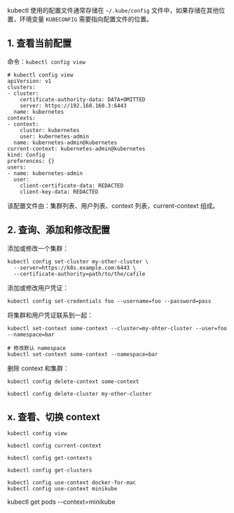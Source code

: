kubectl 使用的配置文件通常存储在 `~/.kube/config` 文件中，如果存储在其他位置，环境变量 `KUBECONFIG` 需要指向配置文件的位置。

## 1. 查看当前配置

命令：`kubectl config view`

```
# kubectl config view
apiVersion: v1
clusters:
- cluster:
    certificate-authority-data: DATA+OMITTED
    server: https://192.168.160.3:6443
  name: kubernetes
contexts:
- context:
    cluster: kubernetes
    user: kubernetes-admin
  name: kubernetes-admin@kubernetes
current-context: kubernetes-admin@kubernetes
kind: Config
preferences: {}
users:
- name: kubernetes-admin
  user:
    client-certificate-data: REDACTED
    client-key-data: REDACTED
```

该配置文件由：集群列表、用户列表、context 列表，current-context 组成。

## 2. 查询、添加和修改配置

添加或修改一个集群：

```
kubectl config set-cluster my-other-cluster \
  --server=https://k8s.example.com:6443 \
  --certificate-authority=path/to/the/cafile
```

添加或修改用户凭证：

```
kubectl config set-credentials foo --username=foo --password=pass
```

将集群和用户凭证联系到一起：

```
kubectl set-context some-context --cluster=my-ohter-cluster --user=foo --namespace=bar

# 修改默认 namespace
kubectl set-context some-context --namespace=bar
```

删除 context 和集群：

```
kubectl config delete-context some-context

kubectl config delete-cluster my-other-cluster
```

## x. 查看、切换 context

```
kubectl config view

kubectl config current-context

kubectl config get-contexts

kubectl config get-clusters

kubectl config use-context docker-for-mac
kubectl config use-context minikube
```


kubectl get pods --context=minikube